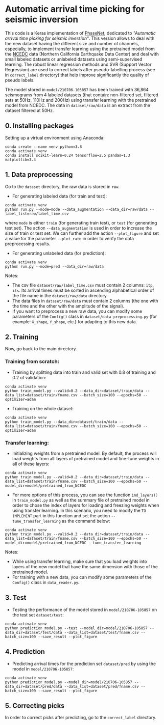 # Automatic arrival time picking for seismic inversion

This code is a Keras implementation of [PhaseNet](https://github.com/wayneweiqiang/PhaseNet), dedicated to *"Automatic arrival time picking for seismic inversion"*. This version allows to deal with the new dataset having the different size and number of channels, especially, to implement transfer learning using the pretrained model from the [NCEDC](https://ncedc.org/) data (Northern California Earthquake Data Center) and deal with small labeled datasets or unlabeled datasets using semi-supervised learning. The robust linear regression methods and SVR (Support Vector Regression) are used to correct labels after pseudo-labelling process (see in `correct_label` directory) that help improve significantly the quality of pseudo labels.

The model stored in `model/210706-105857` has been trained with 36,864 seismograms from 4 labeled datasets (that contain: non-filtered set, filtered sets at 50Hz, 110Hz and 200Hz) using transfer learning with the pretrained model from NCEDC. The data in `dataset/raw/data` is an extract from the dataset filtered at 50Hz.

## 0. Installing packages
Setting up a virtual environment using Anaconda:
```
conda create --name venv python=3.8
conda activate venv
conda install scikit-learn=0.24 tensorflow=2.5 pandas=1.3 matplotlib=3.4
```

## 1. Data preprocessing
Go to the `dataset` directory, the raw data is stored in `raw`.

- For generating labeled data (for train and test):
```
conda activate venv
python run.py --mode=mode --data_augmentation --data_dir=raw/data --label_list=raw/label_time.csv
```
where `mode` is either `train` (for generating train test), or `test` (for generating test set). The action `--data_augmentation` is used in order to increase the size of train or test set. We can further add the action `--plot_figure` and set a value for the parameter `--plot_rate` in order to verify the data preprocessing results.

- For generating unlabeled data (for prediction):
```
conda activate venv
python run.py --mode=pred --data_dir=raw/data
```
Notes:

- The csv file `dataset/raw/label_time.csv` must contain 2 columns: `itp`, `its`. Its arrival times must be sorted in ascending alphabetical order of the file name in the `dataset/raw/data` directory.
- The data files in `dataset/raw/data` must contain 2 columns (the one with the time and the other with the amplitude of the signal).
- If you want to preprocess a new raw data, you can modify some parameters of the `Config()` class in `dataset/data preprocessing.py` (for example: `X_shape`, `Y_shape`, etc.) for adapting to this new data.

## 2. Training
Now, go back to the main directory.
### Training from scratch:

- Training by splitting data into train and valid set with 0.8 of training and 0.2 of validation: 
```
conda activate venv
python train_model.py --valid=0.2 --data_dir=dataset/train/data --data_list=dataset/train/fname.csv --batch_size=100 --epochs=50 --optimizer=adam
```
- Training on the whole dataset:
```
conda activate venv
python train_model.py --data_dir=dataset/train/data --data_list=dataset/train/fname.csv --batch_size=100 --epochs=50 --optimizer=adam
```
### Transfer learning:

- Initializing weights from a pretrained model. By default, the process will load weights from all layers of pretrained model and fine-tune weights in all of these layers: 
```
conda activate venv
python train_model.py --valid=0.2 --data_dir=dataset/train/data --data_list=dataset/train/fname.csv --batch_size=100 --epochs=50 --model_dir=model/pretrained_from_NCEDC
```
- For more options of this process, you can see the function `ind_layers()` in `train_model.py` as well as the summary file of pretrained model in order to chose the index of layers for loading and freezing weights when using transfer learning. In this scenario, you need to modify the `TO IMPLEMENT` part in this function and set the action `--tune_transfer_learning` as the command below:
```
conda activate venv
python train_model.py --valid=0.2 --data_dir=dataset/train/data --data_list=dataset/train/fname.csv --batch_size=100 --epochs=50 --model_dir=model/pretrained_from_NCEDC --tune_transfer_learning
```
Notes:

- While using transfer learning, make sure that you load weights into layers of the new model that have the same dimension with those of the pretrained model.
- For training with a new data, you can modify some parameters of the `Config()` class in `data_reader.py`.

## 3. Test

- Testing the performance of the model stored in `model/210706-105857` on the test set `dataset/test`:
```
conda activate venv
python prediction_model.py --test --model_dir=model/210706-105857 --data_dir=dataset/test/data --data_list=dataset/test/fname.csv --batch_size=100 --save_result --plot_figure
```
## 4. Prediction

- Predicting arrival times for the prediction set `dataset/pred` by using the model in `model/210706-105857`:
```
conda activate venv
python prediction_model.py --model_dir=model/210706-105857 --data_dir=dataset/pred/data --data_list=dataset/pred/fname.csv --batch_size=100 --save_result --plot_figure
```
## 5. Correcting picks

In order to correct picks after predicting, go to the `correct_label` directory.
